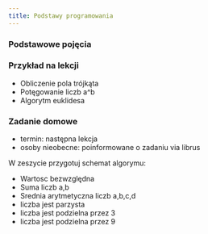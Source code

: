 ```yaml
---
title: Podstawy programowania
---
```


### Podstawowe pojęcia




### Przykład na lekcji
 - Obliczenie pola trójkąta
 - Potęgowanie liczb a^b
 - Algorytm euklidesa
 
### Zadanie domowe

- termin: następna lekcja
- osoby nieobecne: poinformowane o zadaniu via librus

W zeszycie przygotuj schemat algorymu:
 - Wartosc bezwzględna
 - Suma liczb a,b
 - Srednia arytmetyczna liczb a,b,c,d
 - liczba jest parzysta
 - liczba jest podzielna przez 3
 - liczba jest podzielna przez 9

 